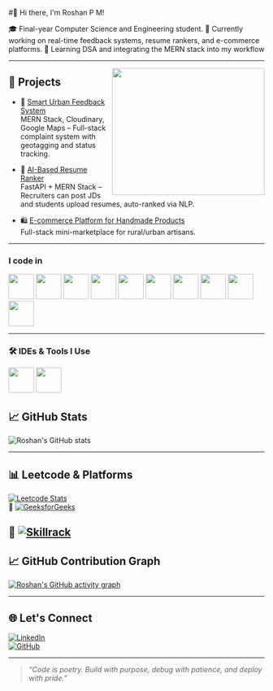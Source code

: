 #👋 Hi there, I'm Roshan P M!

🎓 Final-year Computer Science and Engineering student.
🔭 Currently working on real-time feedback systems, resume rankers, and e-commerce platforms. 
🌱 Learning DSA and integrating the MERN stack into my workflow  

---

<img align="right" width="300" height="250" src="https://user-images.githubusercontent.com/74038190/212749171-b84692a8-2b04-4e3b-93ca-ac14705da224.gif">

## 🚀 Projects

- 🔧 [Smart Urban Feedback System](https://github.com/roshanpm25/Urban-feedback)  
  MERN Stack, Cloudinary, Google Maps – Full-stack complaint system with geotagging and status tracking.

- 🤖 [AI-Based Resume Ranker](https://github.com/roshanpm25/AI-Based-Resume-Ranking)  
  FastAPI + MERN Stack – Recruiters can post JDs and students upload resumes, auto-ranked via NLP.

- 🛍️ [E-commerce Platform for Handmade Products](https://github.com/roshanpm25/Handmade-products-website)  
  Full-stack mini-marketplace for rural/urban artisans.

---

### I code in


<p>
  <img height="50" src="https://img.icons8.com/color/48/000000/c-programming.png" />
  <img height="50" src="https://img.icons8.com/color/48/000000/java-coffee-cup-logo.png" />
  <img height="50" src="https://img.icons8.com/color/48/000000/html-5.png" />
  <img height="50" src="https://img.icons8.com/color/48/000000/css3.png" />
  <img height="50" src="https://img.icons8.com/color/48/000000/javascript.png" />
  <img height="50" src="https://img.icons8.com/color/48/000000/mongodb.png" />
<img height="50" src="https://img.icons8.com/?size=100&id=9Gfx4Dfxl0JK&format=png&color=000000" />
  <img height="50" src="https://img.icons8.com/officel/80/react.png" />
  <img height="50" src="https://img.icons8.com/color/48/000000/nodejs.png" />
 <img height="50" src="https://img.icons8.com/?size=100&id=6o3xw2TdxzCR&format=png&color=000000" />


</p>

---

### 🛠️ IDEs & Tools I Use

<p>
  <img height="50" src="https://img.icons8.com/color/48/000000/visual-studio-code-2019.png" />
  <img height="50" src="https://img.icons8.com/?size=100&id=SzgQDfObXUbA&format=png&color=000000" />
  
</p>



## 📈 GitHub Stats

![Roshan's GitHub stats](https://github-readme-stats.vercel.app/api?username=roshanpm25&show_icons=true&theme=tokyonight)

---

## 📊 Leetcode & Platforms

[![Leetcode Stats](https://leetcard.jacoblin.cool/arsrosh?theme=dark)](https://leetcode.com/u/arsrosh/)  
🔗 [![GeeksforGeeks](https://img.shields.io/badge/GeeksforGeeks-1abc9c?style=for-the-badge&logo=geeksforgeeks&logoColor=white)](https://www.geeksforgeeks.org/user/arsrrun1/)

🔗 [![Skillrack](https://img.shields.io/badge/Skillrack-0066ff?style=for-the-badge)](http://www.skillrack.com/profile/407243/85a553b662e05560a1970547dfebd1b2fd08136a)
---
## 📈 GitHub Contribution Graph

[![Roshan's GitHub activity graph](https://github-readme-activity-graph.vercel.app/graph?username=roshanpm25&bg_color=0d1117&color=ffffff&line=00ffff&point=ffffff&area=true&hide_border=true)](https://github.com/roshanpm25)




---

## 🌐 Let's Connect

[![LinkedIn](https://img.shields.io/badge/-Roshan%20P%20M-blue?style=for-the-badge&logo=Linkedin&logoColor=white)](https://www.linkedin.com/in/roshan-p-m-50420225a)  
[![GitHub](https://img.shields.io/badge/-GitHub-000?style=for-the-badge&logo=github&logoColor=white)](https://github.com/roshanpm25)

---
> _“Code is poetry. Build with purpose, debug with patience, and deploy with pride.”_
